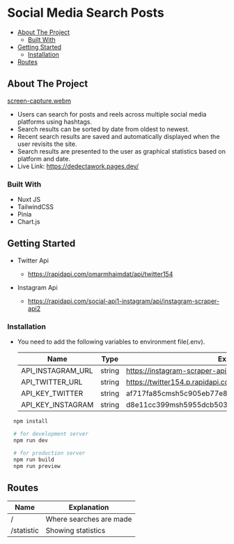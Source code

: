 # Social Media Search Posts

- [About The Project](#about-the-project)
  - [Built With](#built-with)
- [Getting Started](#getting-started)
  - [Installation](#installation)
- [Routes](#routes)

## About The Project

[screen-capture.webm](https://github.com/user-attachments/assets/d5b3d87d-dcb1-4fa5-b6a1-33abfcd6f37b)


- Users can search for posts and reels across multiple social media platforms using hashtags.
- Search results can be sorted by date from oldest to newest.
- Recent search results are saved and automatically displayed when the user revisits the site.
- Search results are presented to the user as graphical statistics based on platform and date.
- Live Link: https://dedectawork.pages.dev/
### Built With

- Nuxt JS
- TailwindCSS
- Pinia
- Chart.js

## Getting Started

- Twitter Api

  - https://rapidapi.com/omarmhaimdat/api/twitter154

- Instagram Api

  - https://rapidapi.com/social-api1-instagram/api/instagram-scraper-api2

### Installation

- You need to add the following variables to environment file(.env).

  | Name              | Type   | Example                                                      |
  | ----------------- | ------ | ------------------------------------------------------------ |
  | API_INSTAGRAM_URL | string | https://instagram-scraper-api2.p.rapidapi.com/v1.1/hashtag   |
  | API_TWITTER_URL   | string | https://twitter154.p.rapidapi.com/search/search/continuation |
  | API_KEY_TWITTER   | string | af717fa85cmsh5c905eb77e872c3p184c12jsnac491d5ca93b           |
  | API_KEY_INSTAGRAM | string | d8e11cc399msh5955dcb503544dap13dc2ejsn4d181a8ab1cf           |

```bash
  npm install

  # for development server
  npm run dev

  # for production server
  npm run build
  npm run preview
```

## Routes

| Name       | Explanation             |
| ---------- | ----------------------- |
| /          | Where searches are made |
| /statistic | Showing statistics      |
